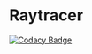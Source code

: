 # Raytracer
[![Codacy Badge](https://api.codacy.com/project/badge/Grade/55e61bcd39b246048234aeaf7e9238fb)](https://app.codacy.com/app/jordanbonaldi/Raytracer?utm_source=github.com&utm_medium=referral&utm_content=jordanbonaldi/Raytracer&utm_campaign=Badge_Grade_Dashboard)